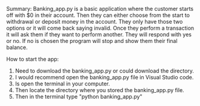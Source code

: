 Summary: Banking_app.py is a basic application where the customer starts off with $0 in their account. 
Then they can either choose from the start to withdrawal or deposit money in the account. They only have those two options or it will come back saying invalid. 
Once they perform a transaction it will ask them if they want to perform another. They will respond with yes or no. If no is chosen the program will stop and show them their final balance. 


How to start the app:
1. Need to download the banking_app.py or could download the directory. 
2. I would recommend open the banking_app.py file in Visual Studio code. 
3. Is open the terminal in your computer. 
4. Then locate the directory where you stored the banking_app.py file. 
5. Then in the terminal type "python banking_app.py"